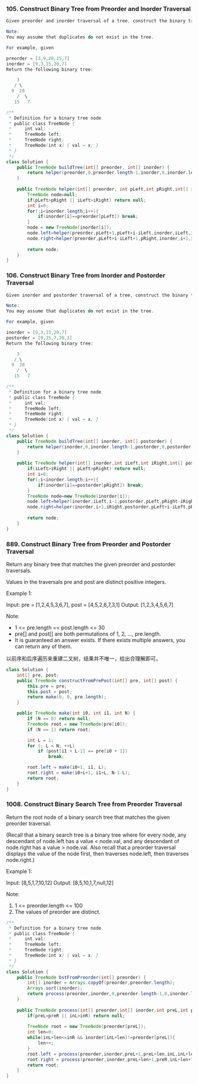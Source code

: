 ### **105. Construct Binary Tree from Preorder and Inorder Traversal**

```java
Given preorder and inorder traversal of a tree, construct the binary tree.

Note:
You may assume that duplicates do not exist in the tree.

For example, given

preorder = [3,9,20,15,7]
inorder = [9,3,15,20,7]
Return the following binary tree:

    3
   / \
  9  20
    /  \
   15   7
```

```java
/**
 * Definition for a binary tree node.
 * public class TreeNode {
 *     int val;
 *     TreeNode left;
 *     TreeNode right;
 *     TreeNode(int x) { val = x; }
 * }
 */
class Solution {
    public TreeNode buildTree(int[] preorder, int[] inorder) {
        return helper(preorder,0,preorder.length-1,inorder,0,inorder.length-1);
    }
    
    public TreeNode helper(int[] preorder, int pLeft,int pRight,int[] inorder,int iLeft,int iRight){
        TreeNode node=null;
        if(pLeft>pRight || iLeft>iRight) return null;
        int i=0;
        for(;i<inorder.length;i++){
            if(inorder[i]==preorder[pLeft]) break;
        }
        node = new TreeNode(inorder[i]);
        node.left=helper(preorder,pLeft+1,pLeft+i-iLeft,inorder,iLeft,i-1);
        node.right=helper(preorder,pLeft+i-iLeft+1,pRight,inorder,i+1,iRight);
        
        return node;
    }
}
```

### **106. Construct Binary Tree from Inorder and Postorder Traversal**

```java
Given inorder and postorder traversal of a tree, construct the binary tree.

Note:
You may assume that duplicates do not exist in the tree.

For example, given

inorder = [9,3,15,20,7]
postorder = [9,15,7,20,3]
Return the following binary tree:

    3
   / \
  9  20
    /  \
   15   7
```

```java
/**
 * Definition for a binary tree node.
 * public class TreeNode {
 *     int val;
 *     TreeNode left;
 *     TreeNode right;
 *     TreeNode(int x) { val = x; }
 * }
 */
class Solution {
    public TreeNode buildTree(int[] inorder, int[] postorder) {
        return helper(inorder,0,inorder.length-1,postorder,0,postorder.length-1);
    }
    
    public TreeNode helper(int[] inorder,int iLeft,int iRight,int[] postorder,int pLeft,int pRight){
        if(iLeft>iRight || pLeft>pRight) return null;
        int i=0;
        for(;i<inorder.length;i++){
            if(inorder[i]==postorder[pRight]) break;
        }
        TreeNode node=new TreeNode(inorder[i]);
        node.left=helper(inorder,iLeft,i-1,postorder,pLeft,pRight-iRight+i-1);
        node.right=helper(inorder,i+1,iRight,postorder,pLeft+i-iLeft,pRight-1);
        
        return node;
    }
}
```

### **889. Construct Binary Tree from Preorder and Postorder Traversal**
Return any binary tree that matches the given preorder and postorder traversals.

Values in the traversals pre and post are distinct positive integers.

 

Example 1:

Input: pre = [1,2,4,5,3,6,7], post = [4,5,2,6,7,3,1]
Output: [1,2,3,4,5,6,7]
 

Note:

* 1 <= pre.length == post.length <= 30
* pre[] and post[] are both permutations of 1, 2, ..., pre.length.
* It is guaranteed an answer exists. If there exists multiple answers, you can return any of them.

以前序和后序遍历来重建二叉树，结果并不唯一，给出合理解即可。

```java
class Solution {
    int[] pre, post;
    public TreeNode constructFromPrePost(int[] pre, int[] post) {
        this.pre = pre;
        this.post = post;
        return make(0, 0, pre.length);
    }

    public TreeNode make(int i0, int i1, int N) {
        if (N == 0) return null;
        TreeNode root = new TreeNode(pre[i0]);
        if (N == 1) return root;

        int L = 1;
        for (; L < N; ++L)
            if (post[i1 + L-1] == pre[i0 + 1])
                break;

        root.left = make(i0+1, i1, L);
        root.right = make(i0+L+1, i1+L, N-1-L);
        return root;
    }
}
```

### **1008. Construct Binary Search Tree from Preorder Traversal**

Return the root node of a binary search tree that matches the given preorder traversal.

(Recall that a binary search tree is a binary tree where for every node, any descendant of node.left has a value < node.val, and any descendant of node.right has a value > node.val.  Also recall that a preorder traversal displays the value of the node first, then traverses node.left, then traverses node.right.)

 

Example 1:

Input: [8,5,1,7,10,12]
Output: [8,5,10,1,7,null,12]

 

Note: 

1. 1 <= preorder.length <= 100
2. The values of preorder are distinct.

```java
/**
 * Definition for a binary tree node.
 * public class TreeNode {
 *     int val;
 *     TreeNode left;
 *     TreeNode right;
 *     TreeNode(int x) { val = x; }
 * }
 */
class Solution {
    public TreeNode bstFromPreorder(int[] preorder) {
        int[] inorder = Arrays.copyOf(preorder,preorder.length);
        Arrays.sort(inorder);
        return process(preorder,inorder,0,preorder.length-1,0,inorder.length-1);
    }
    
    public TreeNode process(int[] preorder,int[] inorder,int preL,int preR,int inL,int inR){
        if(preL>preR || inL>inR) return null;
        
        TreeNode root = new TreeNode(preorder[preL]);
        int len=0;
        while(inL+len<=inR && inorder[inL+len]!=preorder[preL]){
            len++;
        }
        root.left = process(preorder,inorder,preL+1,preL+len,inL,inL+len-1);
        root.right = process(preorder,inorder,preL+len+1,preR,inL+len+1,inR);
        return root;
    }
}
```